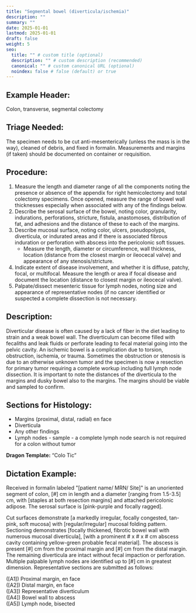 ```yaml
---
title: "Segmental bowel (diverticula/ischemia)"
description: ""
summary: ""
date: 2025-01-01
lastmod: 2025-01-01
draft: false
weight: 5
seo:
  title: "" # custom title (optional)
  description: "" # custom description (recommended)
  canonical: "" # custom canonical URL (optional)
  noindex: false # false (default) or true
---
```

## Example Header:
Colon, transverse, segmental colectomy

## Triage Needed:
The specimen needs to be cut anti-mesenterically (unless the mass is in the way), cleaned of debris, and fixed in formalin. Measurements and margins (if taken) should be documented on container or requisition.

## Procedure: 
1. Measure the length and diameter range of all the components noting the presence or absence of the appendix for right hemicolectomy and total colectomy specimens. Once opened, measure the range of bowel wall thicknesses especially when associated with any of the findings below.
2. Describe the serosal surface of the bowel, noting color, granularity, indurations, perforations, stricture, fistula, anastomoses, distribution of fat, and adhesions and the distance of these to each of the margins. 
3. Describe mucosal surface, noting color, ulcers, pseudopolyps, diverticula, or indurated areas and if there is associated fibrous induration or perforation with abscess into the pericolonic soft tissues.
   - Measure the length, diameter or circumference, wall thickness, location (distance from the closest margin or ileocecal valve) and appearance of any stenosis/stricture. 
4. Indicate extent of disease involvement, and whether it is diffuse, patchy, focal, or multifocal. Measure the length or area if focal disease and document the location (distance to closest margin or ileocecal valve).
5. Palpate/dissect mesenteric tissue for lymph nodes, noting size and appearance of representative nodes (if no cancer identified or suspected a complete dissection is not necessary.

## Description: 
Diverticular disease is often caused by a lack of fiber in the diet leading to strain and a weak bowel wall. The diverticulum can become filled with fecaliths and leak fluids or perforate leading to fecal material going into the pelvic cavity. An ischemic bowel is a complication due to torsion, obstruction, ischemia, or trauma. Sometimes the obstruction or stenosis is due to an otherwise unknown tumor and the specimen is now a resection for primary tumor requiring a complete workup including full lymph node dissection. It is important to note the distances of the diverticula to the margins and dusky bowel also to the margins. The margins should be viable and sampled to confirm. 

## Sections for Histology:
- Margins (proximal, distal, radial) en face
- Diverticula
- Any other findings
- Lymph nodes - sample - a complete lymph node search is not required for a colon without tumor

**Dragon Template:** “Colo Tic”

## Dictation Example: 
Received in formalin labeled "[patient name/ MRN/ Site]" is an unoriented segment of colon, [#] cm in length and a diameter [ranging from 1.5-3.5] cm, with [staples at both resection margins] and attached pericolonic adipose. The serosal surface is [pink-purple and focally ragged]. 

Cut surfaces demonstrate [a markedly irregular, focally congested, tan-pink, soft mucosa] with [regular/irregular] mucosal folding pattern. Sectioning demonstrates [focally thickened, fibrotic bowel wall with numerous mucosal diverticula], [with a prominent # x # x # cm abscess cavity containing yellow-green probable fecal material]. The abscess is present [#] cm from the proximal margin and [#] cm from the distal margin. The remaining diverticula are intact without fecal impaction or perforation. Multiple palpable lymph nodes are identified up to [#] cm in greatest dimension. Representative sections are submitted as follows:</br>

([A1]) Proximal margin, en face</br>
([A2]) Distal margin, en face</br>
([A3]) Representative diverticulum</br>
([A4]) Bowel wall to abscess</br>
([A5]) Lymph node, bisected 
